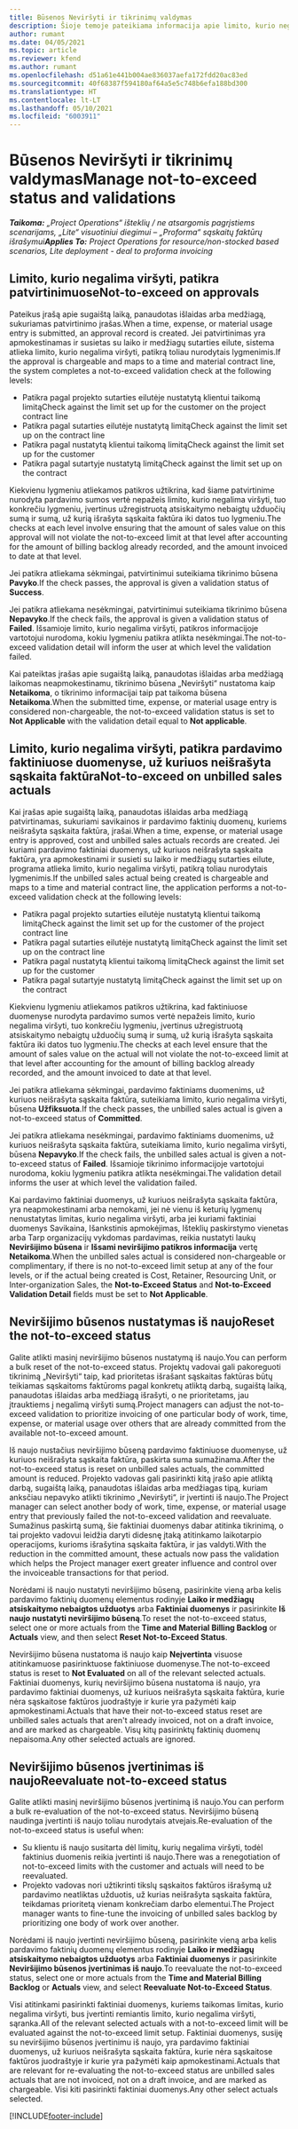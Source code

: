 ```yaml
---
title: Būsenos Neviršyti ir tikrinimų valdymas
description: Šioje temoje pateikiama informacija apie limito, kurio negalima viršyti, patikras, atliekamas sistemoje „Project Operations“.
author: rumant
ms.date: 04/05/2021
ms.topic: article
ms.reviewer: kfend
ms.author: rumant
ms.openlocfilehash: d51a61e441b004ae836037aefa172fdd20ac83ed
ms.sourcegitcommit: 40f68387f594180af64a5e5c748b6efa188bd300
ms.translationtype: HT
ms.contentlocale: lt-LT
ms.lasthandoff: 05/10/2021
ms.locfileid: "6003911"
---
```

# <a name="manage-not-to-exceed-status-and-validations"></a><span data-ttu-id="dcc71-103">Būsenos Neviršyti ir tikrinimų valdymas</span><span class="sxs-lookup"><span data-stu-id="dcc71-103">Manage not-to-exceed status and validations</span></span> 

<span data-ttu-id="dcc71-104">_**Taikoma:** „Project Operations“ išteklių / ne atsargomis pagrįstiems scenarijams, „Lite“ visuotiniui diegimui – „Proforma“ sąskaitų faktūrų išrašymui_</span><span class="sxs-lookup"><span data-stu-id="dcc71-104">_**Applies To:** Project Operations for resource/non-stocked based scenarios, Lite deployment - deal to proforma invoicing_</span></span>

## <a name="not-to-exceed-on-approvals"></a><span data-ttu-id="dcc71-105">Limito, kurio negalima viršyti, patikra patvirtinimuose</span><span class="sxs-lookup"><span data-stu-id="dcc71-105">Not-to-exceed on approvals</span></span>

<span data-ttu-id="dcc71-106">Pateikus įrašą apie sugaištą laiką, panaudotas išlaidas arba medžiagą, sukuriamas patvirtinimo įrašas.</span><span class="sxs-lookup"><span data-stu-id="dcc71-106">When a time, expense, or material usage entry is submitted, an approval record is created.</span></span> <span data-ttu-id="dcc71-107">Jei patvirtinimas yra apmokestinamas ir susietas su laiko ir medžiagų sutarties eilute, sistema atlieka limito, kurio negalima viršyti, patikrą toliau nurodytais lygmenimis.</span><span class="sxs-lookup"><span data-stu-id="dcc71-107">If the approval is chargeable and maps to a time and material contract line, the system completes a not-to-exceed validation check at the following levels:</span></span>

  - <span data-ttu-id="dcc71-108">Patikra pagal projekto sutarties eilutėje nustatytą klientui taikomą limitą</span><span class="sxs-lookup"><span data-stu-id="dcc71-108">Check against the limit set up for the customer on the project contract line</span></span>
  - <span data-ttu-id="dcc71-109">Patikra pagal sutarties eilutėje nustatytą limitą</span><span class="sxs-lookup"><span data-stu-id="dcc71-109">Check against the limit set up on the contract line</span></span>
  - <span data-ttu-id="dcc71-110">Patikra pagal nustatytą klientui taikomą limitą</span><span class="sxs-lookup"><span data-stu-id="dcc71-110">Check against the limit set up for the customer</span></span>
  - <span data-ttu-id="dcc71-111">Patikra pagal sutartyje nustatytą limitą</span><span class="sxs-lookup"><span data-stu-id="dcc71-111">Check against the limit set up on the contract</span></span>

<span data-ttu-id="dcc71-112">Kiekvienu lygmeniu atliekamos patikros užtikrina, kad šiame patvirtinime nurodyta pardavimo sumos vertė nepažeis limito, kurio negalima viršyti, tuo konkrečiu lygmeniu, įvertinus užregistruotą atsiskaitymo nebaigtų užduočių sumą ir sumą, už kurią išrašyta sąskaita faktūra iki datos tuo lygmeniu.</span><span class="sxs-lookup"><span data-stu-id="dcc71-112">The checks at each level involve ensuring that the amount of sales value on this approval will not violate the not-to-exceed limit at that level after accounting for the amount of billing backlog already recorded, and the amount invoiced to date at that level.</span></span>

<span data-ttu-id="dcc71-113">Jei patikra atliekama sėkmingai, patvirtinimui suteikiama tikrinimo būsena **Pavyko**.</span><span class="sxs-lookup"><span data-stu-id="dcc71-113">If the check passes, the approval is given a validation status of **Success**.</span></span>

<span data-ttu-id="dcc71-114">Jei patikra atliekama nesėkmingai, patvirtinimui suteikiama tikrinimo būsena **Nepavyko**.</span><span class="sxs-lookup"><span data-stu-id="dcc71-114">If the check fails, the approval is given a validation status of **Failed**.</span></span> <span data-ttu-id="dcc71-115">Išsamioje limito, kurio negalima viršyti, patikros informacijoje vartotojui nurodoma, kokiu lygmeniu patikra atlikta nesėkmingai.</span><span class="sxs-lookup"><span data-stu-id="dcc71-115">The not-to-exceed validation detail will inform the user at which level the validation failed.</span></span>

<span data-ttu-id="dcc71-116">Kai pateiktas įrašas apie sugaištą laiką, panaudotas išlaidas arba medžiagą laikomas neapmokestinamu, tikrinimo būsena „Neviršyti“ nustatoma kaip **Netaikoma**, o tikrinimo informacijai taip pat taikoma būsena **Netaikoma**.</span><span class="sxs-lookup"><span data-stu-id="dcc71-116">When the submitted time, expense, or material usage entry is considered non-chargeable, the not-to-exceed validation status is set to **Not Applicable** with the validation detail equal to **Not applicable**.</span></span>

## <a name="not-to-exceed-on-unbilled-sales-actuals"></a><span data-ttu-id="dcc71-117">Limito, kurio negalima viršyti, patikra pardavimo faktiniuose duomenyse, už kuriuos neišrašyta sąskaita faktūra</span><span class="sxs-lookup"><span data-stu-id="dcc71-117">Not-to-exceed on unbilled sales actuals</span></span>

<span data-ttu-id="dcc71-118">Kai įrašas apie sugaištą laiką, panaudotas išlaidas arba medžiagą patvirtinamas, sukuriami savikainos ir pardavimo faktinių duomenų, kuriems neišrašyta sąskaita faktūra, įrašai.</span><span class="sxs-lookup"><span data-stu-id="dcc71-118">When a time, expense, or material usage entry is approved, cost and unbilled sales actuals records are created.</span></span> <span data-ttu-id="dcc71-119">Jei kuriami pardavimo faktiniai duomenys, už kuriuos neišrašyta sąskaita faktūra, yra apmokestinami ir susieti su laiko ir medžiagų sutarties eilute, programa atlieka limito, kurio negalima viršyti, patikrą toliau nurodytais lygmenimis.</span><span class="sxs-lookup"><span data-stu-id="dcc71-119">If the unbilled sales actual being created is chargeable and maps to a time and material contract line, the application performs a not-to-exceed validation check at the following levels:</span></span>

  - <span data-ttu-id="dcc71-120">Patikra pagal projekto sutarties eilutėje nustatytą klientui taikomą limitą</span><span class="sxs-lookup"><span data-stu-id="dcc71-120">Check against the limit set up for the customer of the project contract line</span></span>
  - <span data-ttu-id="dcc71-121">Patikra pagal sutarties eilutėje nustatytą limitą</span><span class="sxs-lookup"><span data-stu-id="dcc71-121">Check against the limit set up on the contract line</span></span>
  - <span data-ttu-id="dcc71-122">Patikra pagal nustatytą klientui taikomą limitą</span><span class="sxs-lookup"><span data-stu-id="dcc71-122">Check against the limit set up for the customer</span></span>
  - <span data-ttu-id="dcc71-123">Patikra pagal sutartyje nustatytą limitą</span><span class="sxs-lookup"><span data-stu-id="dcc71-123">Check against the limit set up on the contract</span></span>

<span data-ttu-id="dcc71-124">Kiekvienu lygmeniu atliekamos patikros užtikrina, kad faktiniuose duomenyse nurodyta pardavimo sumos vertė nepažeis limito, kurio negalima viršyti, tuo konkrečiu lygmeniu, įvertinus užregistruotą atsiskaitymo nebaigtų užduočių sumą ir sumą, už kurią išrašyta sąskaita faktūra iki datos tuo lygmeniu.</span><span class="sxs-lookup"><span data-stu-id="dcc71-124">The checks at each level ensure that the amount of sales value on the actual will not violate the not-to-exceed limit at that level after accounting for the amount of billing backlog already recorded, and the amount invoiced to date at that level.</span></span>

<span data-ttu-id="dcc71-125">Jei patikra atliekama sėkmingai, pardavimo faktiniams duomenims, už kuriuos neišrašyta sąskaita faktūra, suteikiama limito, kurio negalima viršyti, būsena **Užfiksuota**.</span><span class="sxs-lookup"><span data-stu-id="dcc71-125">If the check passes, the unbilled sales actual is given a not-to-exceed status of **Committed**.</span></span>

<span data-ttu-id="dcc71-126">Jei patikra atliekama nesėkmingai, pardavimo faktiniams duomenims, už kuriuos neišrašyta sąskaita faktūra, suteikiama limito, kurio negalima viršyti, būsena **Nepavyko**.</span><span class="sxs-lookup"><span data-stu-id="dcc71-126">If the check fails, the unbilled sales actual is given a not-to-exceed status of **Failed**.</span></span> <span data-ttu-id="dcc71-127">Išsamioje tikrinimo informacijoje vartotojui nurodoma, kokiu lygmeniu patikra atlikta nesėkmingai.</span><span class="sxs-lookup"><span data-stu-id="dcc71-127">The validation detail informs the user at which level the validation failed.</span></span>

<span data-ttu-id="dcc71-128">Kai pardavimo faktiniai duomenys, už kuriuos neišrašyta sąskaita faktūra, yra neapmokestinami arba nemokami, jei nė vienu iš keturių lygmenų nenustatytas limitas, kurio negalima viršyti, arba jei kuriami faktiniai duomenys Savikaina, Išankstinis apmokėjimas, Išteklių paskirstymo vienetas arba Tarp organizacijų vykdomas pardavimas, reikia nustatyti laukų **Neviršijimo būsena** ir **Išsami neviršijimo patikros informacija** vertę **Netaikoma**.</span><span class="sxs-lookup"><span data-stu-id="dcc71-128">When the unbilled sales actual is considered non-chargeable or complimentary, if there is no not-to-exceed limit setup at any of the four levels, or if the actual being created is Cost, Retainer, Resourcing Unit, or Inter-organization Sales, the **Not-to-Exceed Status** and **Not-to-Exceed Validation Detail** fields must be set to **Not Applicable**.</span></span>

## <a name="reset-the-not-to-exceed-status"></a><span data-ttu-id="dcc71-129">Neviršijimo būsenos nustatymas iš naujo</span><span class="sxs-lookup"><span data-stu-id="dcc71-129">Reset the not-to-exceed status</span></span>

<span data-ttu-id="dcc71-130">Galite atlikti masinį neviršijimo būsenos nustatymą iš naujo.</span><span class="sxs-lookup"><span data-stu-id="dcc71-130">You can perform a bulk reset of the not-to-exceed status.</span></span> <span data-ttu-id="dcc71-131">Projektų vadovai gali pakoreguoti tikrinimą „Neviršyti“ taip, kad prioritetas išrašant sąskaitas faktūras būtų teikiamas sąskaitoms faktūroms pagal konkretų atliktą darbą, sugaištą laiką, panaudotas išlaidas arba medžiagą išrašyti, o ne prioritetams, jau įtrauktiems į negalimą viršyti sumą.</span><span class="sxs-lookup"><span data-stu-id="dcc71-131">Project managers can adjust the not-to-exceed validation to prioritize invoicing of one particular body of work, time, expense, or material usage over others that are already committed from the available not-to-exceed amount.</span></span>

<span data-ttu-id="dcc71-132">Iš naujo nustačius neviršijimo būseną pardavimo faktiniuose duomenyse, už kuriuos neišrašyta sąskaita faktūra, paskirta suma sumažinama.</span><span class="sxs-lookup"><span data-stu-id="dcc71-132">After the not-to-exceed status is reset on unbilled sales actuals, the committed amount is reduced.</span></span> <span data-ttu-id="dcc71-133">Projekto vadovas gali pasirinkti kitą įrašo apie atliktą darbą, sugaištą laiką, panaudotas išlaidas arba medžiagas tipą, kuriam anksčiau nepavyko atlikti tikrinimo „Neviršyti“, ir įvertinti iš naujo.</span><span class="sxs-lookup"><span data-stu-id="dcc71-133">The Project manager can select another body of work, time, expense, or material usage entry that previously failed the not-to-exceed validation and reevaluate.</span></span> <span data-ttu-id="dcc71-134">Sumažinus paskirtą sumą, šie faktiniai duomenys dabar atitinka tikrinimą, o tai projekto vadovui leidžia daryti didesnę įtaką atitinkamo laikotarpio operacijoms, kurioms išrašytina sąskaita faktūra, ir jas valdyti.</span><span class="sxs-lookup"><span data-stu-id="dcc71-134">With the reduction in the committed amount, these actuals now pass the validation which helps the Project manager exert greater influence and control over the invoiceable transactions for that period.</span></span>

<span data-ttu-id="dcc71-135">Norėdami iš naujo nustatyti neviršijimo būseną, pasirinkite vieną arba kelis pardavimo faktinių duomenų elementus rodinyje **Laiko ir medžiagų atsiskaitymo nebaigtos užduotys** arba **Faktiniai duomenys** ir pasirinkite **Iš naujo nustatyti neviršijimo būseną**.</span><span class="sxs-lookup"><span data-stu-id="dcc71-135">To reset the not-to-exceed status, select one or more actuals from the **Time and Material Billing Backlog** or **Actuals** view, and then select **Reset Not-to-Exceed Status**.</span></span>

<span data-ttu-id="dcc71-136">Neviršijimo būsena nustatoma iš naujo kaip **Neįvertinta** visuose atitinkamuose pasirinktuose faktiniuose duomenyse.</span><span class="sxs-lookup"><span data-stu-id="dcc71-136">The not-to-exceed status is reset to **Not Evaluated** on all of the relevant selected actuals.</span></span> <span data-ttu-id="dcc71-137">Faktiniai duomenys, kurių neviršijimo būsena nustatoma iš naujo, yra pardavimo faktiniai duomenys, už kuriuos neišrašyta sąskaita faktūra, kurie nėra sąskaitose faktūros juodraštyje ir kurie yra pažymėti kaip apmokestinami.</span><span class="sxs-lookup"><span data-stu-id="dcc71-137">Actuals that have their not-to-exceed status reset are unbilled sales actuals that aren't already invoiced, not on a draft invoice, and are marked as chargeable.</span></span> <span data-ttu-id="dcc71-138">Visų kitų pasirinktų faktinių duomenų nepaisoma.</span><span class="sxs-lookup"><span data-stu-id="dcc71-138">Any other selected actuals are ignored.</span></span>

## <a name="reevaluate-not-to-exceed-status"></a><span data-ttu-id="dcc71-139">Neviršijimo būsenos įvertinimas iš naujo</span><span class="sxs-lookup"><span data-stu-id="dcc71-139">Reevaluate not-to-exceed status</span></span>

<span data-ttu-id="dcc71-140">Galite atlikti masinį neviršijimo būsenos įvertinimą iš naujo.</span><span class="sxs-lookup"><span data-stu-id="dcc71-140">You can perform a bulk re-evaluation of the not-to-exceed status.</span></span> <span data-ttu-id="dcc71-141">Neviršijimo būseną naudinga įvertinti iš naujo toliau nurodytais atvejais.</span><span class="sxs-lookup"><span data-stu-id="dcc71-141">Re-evaluation of the not-to-exceed status is useful when:</span></span>

  - <span data-ttu-id="dcc71-142">Su klientu iš naujo susitarta dėl limitų, kurių negalima viršyti, todėl faktinius duomenis reikia įvertinti iš naujo.</span><span class="sxs-lookup"><span data-stu-id="dcc71-142">There was a renegotiation of not-to-exceed limits with the customer and actuals will need to be reevaluated.</span></span>
  - <span data-ttu-id="dcc71-143">Projekto vadovas nori užtikrinti tikslų sąskaitos faktūros išrašymą už pardavimo neatliktas užduotis, už kurias neišrašyta sąskaita faktūra, teikdamas prioritetą vienam konkrečiam darbo elementui.</span><span class="sxs-lookup"><span data-stu-id="dcc71-143">The Project manager wants to fine-tune the invoicing of unbilled sales backlog by prioritizing one body of work over another.</span></span>

<span data-ttu-id="dcc71-144">Norėdami iš naujo įvertinti neviršijimo būseną, pasirinkite vieną arba kelis pardavimo faktinių duomenų elementus rodinyje **Laiko ir medžiagų atsiskaitymo nebaigtos užduotys** arba **Faktiniai duomenys** ir pasirinkite **Neviršijimo būsenos įvertinimas iš naujo**.</span><span class="sxs-lookup"><span data-stu-id="dcc71-144">To reevaluate the not-to-exceed status, select one or more actuals from the **Time and Material Billing Backlog** or **Actuals** view, and select **Reevaluate Not-to-Exceed Status**.</span></span>

<span data-ttu-id="dcc71-145">Visi atitinkami pasirinkti faktiniai duomenys, kuriems taikomas limitas, kurio negalima viršyti, bus įvertinti remiantis limito, kurio negalima viršyti, sąranka.</span><span class="sxs-lookup"><span data-stu-id="dcc71-145">All of the relevant selected actuals with a not-to-exceed limit will be evaluated against the not-to-exceed limit setup.</span></span> <span data-ttu-id="dcc71-146">Faktiniai duomenys, susiję su neviršijimo būsenos įvertinimu iš naujo, yra pardavimo faktiniai duomenys, už kuriuos neišrašyta sąskaita faktūra, kurie nėra sąskaitose faktūros juodraštyje ir kurie yra pažymėti kaip apmokestinami.</span><span class="sxs-lookup"><span data-stu-id="dcc71-146">Actuals that are relevant for re-evaluating the not-to-exceed status are unbilled sales actuals that are not invoiced, not on a draft invoice, and are marked as chargeable.</span></span> <span data-ttu-id="dcc71-147">Visi kiti pasirinkti faktiniai duomenys.</span><span class="sxs-lookup"><span data-stu-id="dcc71-147">Any other select actuals selected.</span></span>


[!INCLUDE[footer-include](../../includes/footer-banner.md)]
